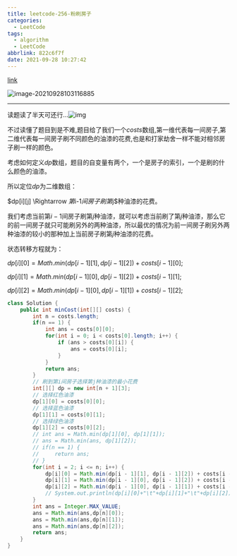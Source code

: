 ```yaml
---
title: leetcode-256-粉刷房子
categories:
  - LeetCode
tags:
  - algorithm
  - LeetCode
abbrlink: 822c6f7f
date: 2021-09-28 10:27:42
---
```


[link](https://leetcode-cn.com/problems/paint-house/)

![image-20210928103116885](https://gitee.com/cao_ziqiang/img/raw/master/20210928103116.png)

<hr/>

读题读了半天可还行...![img](https://gitee.com/cao_ziqiang/img/raw/master/20210928103141.jpg)

不过读懂了题目到是不难,题目给了我们一个$costs$数组,第一维代表每一间房子,第二维代表每一间房子刷不同颜色的油漆的花费,也是和打家劫舍一样不能对相邻房子刷一样的颜色。

考虑如何定义$dp$数组，题目的自变量有两个，一个是房子的索引，一个是刷的什么颜色的油漆。

所以定位$dp$为二维数组：

$dp[i][j] \Rightarrow $第$i-1$间房子刷第$j$种油漆的花费。

我们考虑当前第$i-1$间房子刷第$j$种油漆，就可以考虑当前刷了第$j$种油漆，那么它的前一间房子就只可能刷另外的两种油漆，所以最优的情况为前一间房子刷另外两种油漆的较小的那种加上当前房子刷第$j$种油漆的花费。

状态转移方程就为：

$dp[i][0] = Math.min(dp[i - 1][1], dp[i - 1][2]) + costs[i - 1][0];$

$dp[i][1] = Math.min(dp[i - 1][0], dp[i - 1][2]) + costs[i - 1][1];$

$dp[i][2] = Math.min(dp[i - 1][0], dp[i - 1][1]) + costs[i - 1][2];$

```java
class Solution {
    public int minCost(int[][] costs) {
        int n = costs.length;
        if(n == 1) {
            int ans = costs[0][0];
            for(int i = 0; i < costs[0].length; i++) {
                if (ans > costs[0][i]) {
                    ans = costs[0][i];
                }
            }
            return ans;
        }
        // 刷到第i间房子选择第j种油漆的最小花费
        int[][] dp = new int[n + 1][3];
        // 选择红色油漆
        dp[1][0] = costs[0][0];
        // 选择蓝色油漆
        dp[1][1] = costs[0][1];
        // 选择绿色油漆
        dp[1][2] = costs[0][2];
        // int ans = Math.min(dp[1][0], dp[1][1]);
        // ans = Math.min(ans, dp[1][2]);
        // if(n == 1) {
        //     return ans;
        // }
        for(int i = 2; i <= n; i++) {
            dp[i][0] = Math.min(dp[i - 1][1], dp[i - 1][2]) + costs[i - 1][0];
            dp[i][1] = Math.min(dp[i - 1][0], dp[i - 1][2]) + costs[i - 1][1];
            dp[i][2] = Math.min(dp[i - 1][0], dp[i - 1][1]) + costs[i - 1][2];
            // System.out.println(dp[i][0]+"\t"+dp[i][1]+"\t"+dp[i][2]);
        }
        int ans = Integer.MAX_VALUE;
        ans = Math.min(ans,dp[n][0]);
        ans = Math.min(ans,dp[n][1]);
        ans = Math.min(ans,dp[n][2]);
        return ans;
    }
}
```

